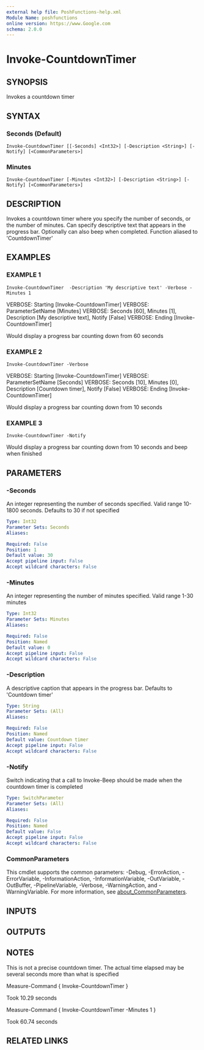 ```yaml
---
external help file: PoshFunctions-help.xml
Module Name: poshfunctions
online version: https://www.Google.com
schema: 2.0.0
---
```


# Invoke-CountdownTimer

## SYNOPSIS
Invokes a countdown timer

## SYNTAX

### Seconds (Default)
```
Invoke-CountdownTimer [[-Seconds] <Int32>] [-Description <String>] [-Notify] [<CommonParameters>]
```

### Minutes
```
Invoke-CountdownTimer [-Minutes <Int32>] [-Description <String>] [-Notify] [<CommonParameters>]
```

## DESCRIPTION
Invokes a countdown timer where you specify the number of seconds, or the number of minutes.
Can specify descriptive text
that appears in the progress bar.
Optionally can also beep when completed.
Function aliased to 'CountdownTimer'

## EXAMPLES

### EXAMPLE 1
```
Invoke-CountdownTimer  -Description 'My descriptive text' -Verbose -Minutes 1
```

VERBOSE: Starting \[Invoke-CountdownTimer\]
VERBOSE: ParameterSetName \[Minutes\]
VERBOSE: Seconds \[60\], Minutes \[1\], Description \[My descriptive text\], Notify \[False\]
VERBOSE: Ending \[Invoke-CountdownTimer\]

Would display a progress bar counting down from 60 seconds

### EXAMPLE 2
```
Invoke-CountdownTimer -Verbose
```

VERBOSE: Starting \[Invoke-CountdownTimer\]
VERBOSE: ParameterSetName \[Seconds\]
VERBOSE: Seconds \[10\], Minutes \[0\], Description \[Countdown timer\], Notify \[False\]
VERBOSE: Ending \[Invoke-CountdownTimer\]

Would display a progress bar counting down from 10 seconds

### EXAMPLE 3
```
Invoke-CountdownTimer -Notify
```

Would display a progress bar counting down from 10 seconds and beep when finished

## PARAMETERS

### -Seconds
An integer representing the number of seconds specified.
Valid range 10-1800 seconds.
Defaults to 30 if not specified

```yaml
Type: Int32
Parameter Sets: Seconds
Aliases:

Required: False
Position: 1
Default value: 30
Accept pipeline input: False
Accept wildcard characters: False
```

### -Minutes
An integer representing the number of minutes specified.
Valid range 1-30 minutes

```yaml
Type: Int32
Parameter Sets: Minutes
Aliases:

Required: False
Position: Named
Default value: 0
Accept pipeline input: False
Accept wildcard characters: False
```

### -Description
A descriptive caption that appears in the progress bar.
Defaults to 'Countdown timer'

```yaml
Type: String
Parameter Sets: (All)
Aliases:

Required: False
Position: Named
Default value: Countdown timer
Accept pipeline input: False
Accept wildcard characters: False
```

### -Notify
Switch indicating that a call to Invoke-Beep should be made when the countdown timer is completed

```yaml
Type: SwitchParameter
Parameter Sets: (All)
Aliases:

Required: False
Position: Named
Default value: False
Accept pipeline input: False
Accept wildcard characters: False
```

### CommonParameters
This cmdlet supports the common parameters: -Debug, -ErrorAction, -ErrorVariable, -InformationAction, -InformationVariable, -OutVariable, -OutBuffer, -PipelineVariable, -Verbose, -WarningAction, and -WarningVariable. For more information, see [about_CommonParameters](http://go.microsoft.com/fwlink/?LinkID=113216).

## INPUTS

## OUTPUTS

## NOTES
This is not a precise countdown timer.
The actual time elapsed may be several seconds more than what is specified

Measure-Command { Invoke-CountdownTimer }

Took 10.29 seconds

Measure-Command { Invoke-CountdownTimer -Minutes 1 }

Took 60.74 seconds

## RELATED LINKS
